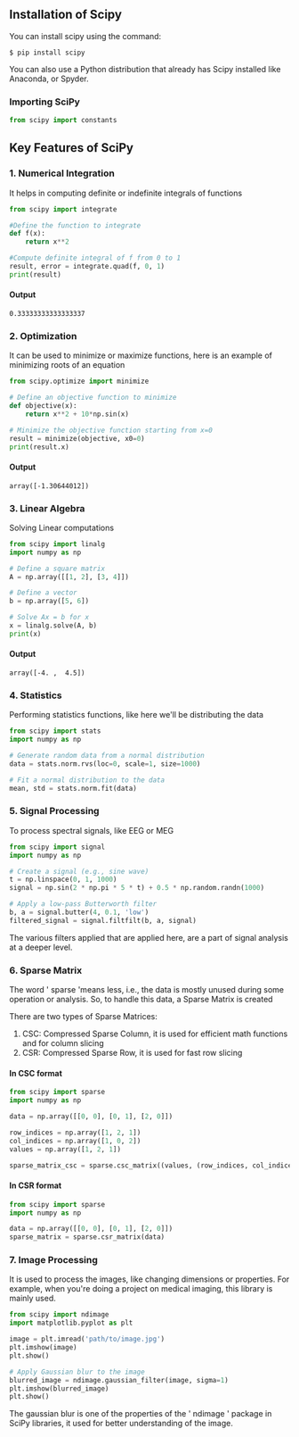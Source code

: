 ## Installation of Scipy

You can install scipy using the command:

```
$ pip install scipy
```

You can also use a Python distribution that already has Scipy installed like Anaconda, or Spyder.

### Importing SciPy

```python
from scipy import constants
```

## Key Features of SciPy
### 1. Numerical Integration

It helps in computing definite or indefinite integrals of functions

```python
from scipy import integrate

#Define the function to integrate
def f(x):
    return x**2

#Compute definite integral of f from 0 to 1
result, error = integrate.quad(f, 0, 1)
print(result)
```

#### Output

```
0.33333333333333337
```

### 2. Optimization

It can be used to minimize or maximize functions, here is an example of minimizing roots of an equation

```python
from scipy.optimize import minimize

# Define an objective function to minimize
def objective(x):
    return x**2 + 10*np.sin(x)

# Minimize the objective function starting from x=0
result = minimize(objective, x0=0)
print(result.x)
```

#### Output

```
array([-1.30644012])
```

### 3. Linear Algebra

Solving Linear computations

```python
from scipy import linalg
import numpy as np

# Define a square matrix
A = np.array([[1, 2], [3, 4]])

# Define a vector
b = np.array([5, 6])

# Solve Ax = b for x
x = linalg.solve(A, b)
print(x)
```

#### Output

```
array([-4. ,  4.5])
```

### 4. Statistics

Performing statistics functions, like here we'll be distributing the data

```python
from scipy import stats
import numpy as np

# Generate random data from a normal distribution
data = stats.norm.rvs(loc=0, scale=1, size=1000)

# Fit a normal distribution to the data
mean, std = stats.norm.fit(data)
```

### 5. Signal Processing

To process spectral signals, like EEG or MEG

```python
from scipy import signal
import numpy as np

# Create a signal (e.g., sine wave)
t = np.linspace(0, 1, 1000)
signal = np.sin(2 * np.pi * 5 * t) + 0.5 * np.random.randn(1000)

# Apply a low-pass Butterworth filter
b, a = signal.butter(4, 0.1, 'low')
filtered_signal = signal.filtfilt(b, a, signal)
```

The various filters applied that are applied here, are a part of signal analysis at a deeper level.

### 6. Sparse Matrix

The word ' sparse 'means less, i.e., the data is mostly unused during some operation or analysis. So, to handle this data, a Sparse Matrix is created

There are two types of Sparse Matrices:

1. CSC: Compressed Sparse Column, it is used for efficient math functions and for column slicing
2. CSR: Compressed Sparse Row, it is used for fast row slicing

#### In CSC format

```python
from scipy import sparse
import numpy as np

data = np.array([[0, 0], [0, 1], [2, 0]])

row_indices = np.array([1, 2, 1])  
col_indices = np.array([1, 0, 2])  
values = np.array([1, 2, 1])       

sparse_matrix_csc = sparse.csc_matrix((values, (row_indices, col_indices)))
```

#### In CSR format

```python
from scipy import sparse
import numpy as np

data = np.array([[0, 0], [0, 1], [2, 0]])
sparse_matrix = sparse.csr_matrix(data)
```

### 7. Image Processing

It is used to process the images, like changing dimensions or properties. For example, when you're doing a project on medical imaging, this library is mainly used.

```python
from scipy import ndimage
import matplotlib.pyplot as plt

image = plt.imread('path/to/image.jpg')
plt.imshow(image)
plt.show()

# Apply Gaussian blur to the image
blurred_image = ndimage.gaussian_filter(image, sigma=1)
plt.imshow(blurred_image)
plt.show()
```

The gaussian blur is one of the properties of the ' ndimage ' package in SciPy libraries, it used for better understanding of the image.
